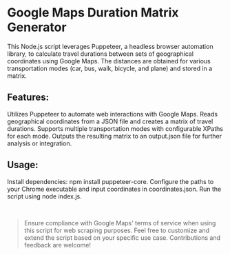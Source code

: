 # Google Maps Duration Matrix Generator
  This Node.js script leverages Puppeteer, a headless browser automation library, to calculate travel durations between sets of geographical coordinates using Google Maps. The distances are obtained for various transportation modes (car, bus, walk, bicycle, and plane) and stored in a matrix.

## Features:
Utilizes Puppeteer to automate web interactions with Google Maps.
Reads geographical coordinates from a JSON file and creates a matrix of travel durations.
Supports multiple transportation modes with configurable XPaths for each mode.
Outputs the resulting matrix to an output.json file for further analysis or integration.

## Usage:
Install dependencies: npm install puppeteer-core.
Configure the paths to your Chrome executable and input coordinates in coordinates.json.
Run the script using node index.js.

<br>

> Ensure compliance with Google Maps' terms of service when using this script for web scraping purposes.
Feel free to customize and extend the script based on your specific use case. Contributions and feedback are welcome!
